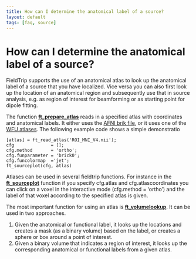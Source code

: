 ```yaml
---
title: How can I determine the anatomical label of a source?
layout: default
tags: [faq, source]
---
```


# How can I determine the anatomical label of a source?

FieldTrip supports the use of an anatomical atlas to look up the anatomical label of a source that you have localized. Vice versa you can also first look up the location of an anatomical region and subsequently use that in source analysis, e.g. as region of interest for beamforming or as starting point for dipole fitting.

The function **[ft_prepare_atlas](/reference/ft_prepare_atlas)** reads in a specified atlas with coordinates and anatomical labels. It either uses the [AFNI brik file](http://afni.nimh.nih.gov/afni/doc/misc/afni_ttatlas/), or it uses one of the [ WFU atlases](http://fmri.wfubmc.edu ). The following example code shows a simple demonstratio

    [atlas] = ft_read_atlas('ROI_MNI_V4.nii');
    cfg              = [];
    cfg.method       = 'ortho';
    cfg.funparameter = 'brick0';
    cfg.funcolormap  ='jet';
    ft_sourceplot(cfg, atlas)

Atlases can be used in several fieldtrip functions. For instance in the **[ft_sourceplot](/reference/ft_sourceplot)** function if you specify cfg.atlas and cfg.atlascoordinates you can click on a voxel in the interactive mode (cfg.method = ‘ortho’) and the label of that voxel according to the specified atlas is given.

The most important function for using an atlas is **[ft_volumelookup](/reference/ft_volumelookup)**. It can be used in two approaches. 

 1.   Given the anatomical or functional label, it looks up the locations and creates a mask (as a binary volume) based on the label, or creates a sphere or box around a point of interest. 
 2.   Given a binary volume that indicates a region of interest, it looks up the corresponding anatomical or functional labels from a given atlas.

